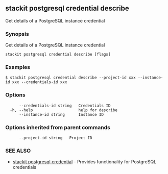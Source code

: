 ## stackit postgresql credential describe

Get details of a PostgreSQL instance credential

### Synopsis

Get details of a PostgreSQL instance credential

```
stackit postgresql credential describe [flags]
```

### Examples

```
$ stackit postgresql credential describe --project-id xxx --instance-id xxx --credentials-id xxx
```

### Options

```
      --credentials-id string   Credentials ID
  -h, --help                    help for describe
      --instance-id string      Instance ID
```

### Options inherited from parent commands

```
      --project-id string   Project ID
```

### SEE ALSO

* [stackit postgresql credential](./stackit_postgresql_credential.md)	 - Provides functionality for PostgreSQL credentials

